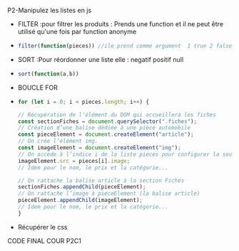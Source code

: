 P2-Manipulez les listes en js

* FILTER :pour filtrer les produits   : Prends une function et il ne peut être utilisé qu'une fois  par function anonyme
* ```js
  filter(function(pieces)) //ile prend comme argument  1 true 2 false 
  ```
* SORT :Pour réordonner une liste elle :  negatif positif  null
* ```js
  sort(function(a,b))
  ```
* BOUCLE FOR
* ```js
  for (let i = 0; i < pieces.length; i++) {

  // Récupération de l'élément du DOM qui accueillera les fiches
  const sectionFiches = document.querySelector(".fiches");
  // Création d’une balise dédiée à une pièce automobile
  const pieceElement = document.createElement("article");
  // On crée l’élément img.
  const imageElement = document.createElement("img");
  // On accède à l’indice i de la liste pieces pour configurer la source de l’image.
  imageElement.src = pieces[i].image;
  // Idem pour le nom, le prix et la catégorie...

  // On rattache la balise article à la section Fiches
  sectionFiches.appendChild(pieceElement);
  // On rattache l’image à pieceElement (la balise article)
  pieceElement.appendChild(imageElement);
  // Idem pour le nom, le prix et la catégorie...
  }
  ```
* Récupérer le css



CODE FINAL COUR P2C1
